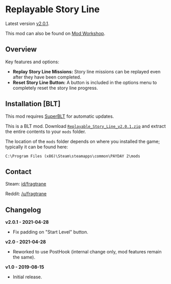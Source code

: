 # Replayable Story Line

Latest version [v2.0.1](https://github.com/fragtrane/Payday-2-Mods/raw/master/Replayable%20Story%20Line/Replayable_Story_Line_v2.0.1.zip).

This mod can also be found on [Mod Workshop](https://modworkshop.net/mod/25510).

## Overview

Key features and options:

- **Replay Story Line Missions:** Story line missions can be replayed even after they have been completed.
- **Reset Story Line Button:** A button is included in the options menu to completely reset the story line progress.

## Installation [BLT]

This mod requires [SuperBLT](https://superblt.znix.xyz) for automatic updates.

This is a BLT mod. Download [`Replayable_Story_Line_v2.0.1.zip`](https://github.com/fragtrane/Payday-2-Mods/raw/master/Replayable%20Story%20Line/Replayable_Story_Line_v2.0.1.zip) and extract the entire contents to your `mods` folder.

The location of the `mods` folder depends on where you installed the game; typically it can be found here:

```
C:\Program Files (x86)\Steam\steamapps\common\PAYDAY 2\mods
```

## Contact

Steam: [id/fragtrane](https://steamcommunity.com/id/fragtrane)

Reddit: [/u/fragtrane](https://www.reddit.com/user/fragtrane)

## Changelog

**v2.0.1 - 2021-04-28**

- Fix padding on "Start Level" button.

**v2.0 - 2021-04-28**

- Reworked to use PostHook (internal change only, mod features remain the same).

**v1.0 - 2019-08-15**

- Initial release.
